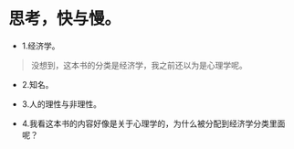 # 思考，快与慢。

- 1.经济学。

>没想到，这本书的分类是经济学，我之前还以为是心理学呢。

- 2.知名。

- 3.人的理性与非理性。

- 4.我看这本书的内容好像是关于心理学的，为什么被分配到经济学分类里面呢？
